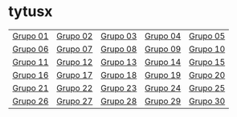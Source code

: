 # tytusx


| | | | | |
|-|-|-|-|-|
|[Grupo 01](https://tytusdb.github.io/tytusx/20211SVAC/G01/)|[Grupo 02](https://tytusdb.github.io/tytusx/20211SVAC/G02/)|[Grupo 03](https://tytusdb.github.io/tytusx/20211SVAC/G03/)|[Grupo 04](https://tytusdb.github.io/tytusx/20211SVAC/G04/)|[Grupo 05](https://tytusdb.github.io/tytusx/20211SVAC/G05/docs/)|
|[Grupo 06](https://tytusdb.github.io/tytusx/20211SVAC/G06/)|[Grupo 07](https://tytusdb.github.io/tytusx/20211SVAC/G07/FRONTEND/)|[Grupo 08](https://tytusdb.github.io/tytusx/20211SVAC/G08/)|[Grupo 09](https://tytusdb.github.io/tytusx/20211SVAC/G09/)|[Grupo 10](https://tytusdb.github.io/tytusx/20211SVAC/G10/)|
|[Grupo 11](https://tytusdb.github.io/tytusx/20211SVAC/G11/)|[Grupo 12](https://tytusdb.github.io/tytusx/20211SVAC/G12/)|[Grupo 13](https://tytusdb.github.io/tytusx/20211SVAC/G13/)|[Grupo 14](https://tytusdb.github.io/tytusx/20211SVAC/G14/)|[Grupo 15](https://tytusdb.github.io/tytusx/20211SVAC/G15/)|
|[Grupo 16](https://tytusdb.github.io/tytusx/20211SVAC/G16/)|[Grupo 17](https://tytusdb.github.io/tytusx/20211SVAC/G17/)|[Grupo 18](https://tytusdb.github.io/tytusx/20211SVAC/G18/)|[Grupo 19](https://tytusdb.github.io/tytusx/20211SVAC/G19/)|[Grupo 20](https://tytusdb.github.io/tytusx/20211SVAC/G20/)|
|[Grupo 21](https://tytusdb.github.io/tytusx/20211SVAC/G21/)|[Grupo 22](https://tytusdb.github.io/tytusx/20211SVAC/G22/)|[Grupo 23](https://tytusdb.github.io/tytusx/20211SVAC/G23/)|[Grupo 24](https://tytusdb.github.io/tytusx/20211SVAC/G24/)|[Grupo 25](https://tytusdb.github.io/tytusx/20211SVAC/G25/)|
|[Grupo 26](https://tytusdb.github.io/tytusx/20211SVAC/G26/)|[Grupo 27](https://tytusdb.github.io/tytusx/20211SVAC/G27/)|[Grupo 28](https://tytusdb.github.io/tytusx/20211SVAC/G28/)|[Grupo 29](https://tytusdb.github.io/tytusx/20211SVAC/G29/)|[Grupo 30](https://tytusdb.github.io/tytusx/20211SVAC/G30/)|



